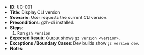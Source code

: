- **ID**: UC-001
- **Title**: Display CLI version
- **Scenario**: User requests the current CLI version.
- **Preconditions**: gzh-cli installed.
- **Steps**:
  1. Run `gzh version`
- **Expected Result**: Output shows `gz version <version>`.
- **Exceptions / Boundary Cases**: Dev builds show `gz version dev`.
- **Notes**:
